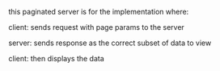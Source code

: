 this paginated server is for the implementation where:
  
  client: sends request with page params to the server

  server: sends response as the correct subset of data to view

  client: then displays the data
